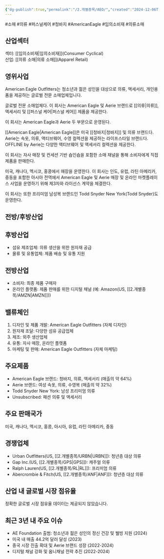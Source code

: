 ```yaml
---
{"dg-publish":true,"permalink":"/2.개별종목/AEO/","created":"2024-12-06T10:59:10.505+09:00","updated":"2025-07-29T21:37:04.264+09:00"}
---
```


#소매 #의류 #퍼스널케어 #청바지 #AmericanEagle #임의소비재 #의류소매


## 산업섹터

섹터: [[임의소비재\|임의소비재]](Consumer Cyclical)  
산업: [[의류 소매\|의류 소매]](Apparel Retail)

## 영위사업

American Eagle Outfitters는 청소년과 젊은 성인을 대상으로 의류, 액세서리, 개인용품을 제공하는 글로벌 전문 소매업체입니다.

글로벌 전문 소매업체다. 이 회사는 American Eagle 및 Aerie 브랜드로 [[의류\|의류]], 액세서리 및 [[퍼스널 케어\|퍼스널 케어]] 제품을 제공한다.  

이 회사는 American Eagle과 Aerie 두 부문으로 운영된다.  
  
[[American Eagle\|American Eagle]]은 미국 [[청바지\|청바지]] 및 의류 브랜드다. Aerie는 속옷, 의류, 액티브웨어, 수영 컬렉션을 제공하는 라이프스타일 브랜드다.  
OFFLINE by Aerie는 다양한 액티브웨어 및 액세서리 컬렉션을 제공한다.  
  
이 회사는 자사 매장 및 컨세션 기반 숍인숍을 포함한 소매 채널을 통해 소비자에게 직접 제품을 판매한다.  

미국, 캐나다, 멕시코, 홍콩에서 매장을 운영한다. 이 회사는 인도, 유럽, 라틴 아메리카, 중동을 포함한 아시아 전역에서 American Eagle 및 Aerie 매장 및 온라인 마켓플레이스 사업을 운영하기 위해 제3자와 라이선스 계약을 체결한다.  
  
이 회사는 또한 프리미엄 남성복 브랜드인 Todd Snyder New York(Todd Snyder)도 운영한다.


## 전방/후방산업

## 후방산업

- 섬유 제조업체: 의류 생산을 위한 원자재 공급
- 물류 및 유통업체: 제품 배송 및 유통 지원

## 전방산업

- 소비자: 최종 제품 구매자
- 온라인 플랫폼: 제품 판매를 위한 디지털 채널 (예: Amazon(US, [[2.개별종목/AMZN\|AMZN]]))

## 밸류체인

1. 디자인 및 제품 개발: American Eagle Outfitters (자체 디자인)
2. 원자재 조달: 다양한 섬유 공급업체
3. 제조: 외주 생산업체
4. 유통: 자사 매장, 온라인 플랫폼
5. 마케팅 및 판매: American Eagle Outfitters (자체 마케팅)

## 주요제품

- American Eagle 브랜드: 청바지, 의류, 액세서리 (매출의 약 64%)
- Aerie 브랜드: 여성 속옷, 의류, 수영복 (매출의 약 32%)
- Todd Snyder New York: 남성 프리미엄 의류
- Unsubscribed: 패션 의류 및 액세서리

## 주요 판매국가

미국, 캐나다, 멕시코, 홍콩, 아시아, 유럽, 라틴 아메리카, 중동

## 경쟁업체

- Urban Outfitters(US, [[2.개별종목/URBN\|URBN]]): 청년층 대상 의류
- Gap Inc.(US, [[2.개별종목/GPS\|GPS]]): 캐주얼 의류
- Ralph Lauren(US, [[2.개별종목/RL\|RL]]): 프리미엄 의류
- Abercrombie & Fitch(US, [[2.개별종목/ANF\|ANF]]): 청년층 대상 의류

## 산업 내 글로벌 시장 점유율

정확한 글로벌 시장 점유율 데이터는 제공되지 않았습니다.

## 최근 3년 내 주요 이슈

- AE Foundation 출범: 청소년과 젊은 성인의 정신 건강 및 웰빙 지원 (2024)
- 미국 내 매출 44.2억 달러 달성 (2023)
- 중국 시장 진출 확대 및 Aerie 브랜드 성장 (2022-2024)
- 디지털 채널 강화 및 옴니채널 전략 추진 (2022-2024)